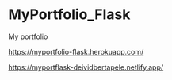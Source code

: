 # MyPortfolio_Flask
My portfolio

https://myportfolio-flask.herokuapp.com/

https://myportflask-deividbertapele.netlify.app/




